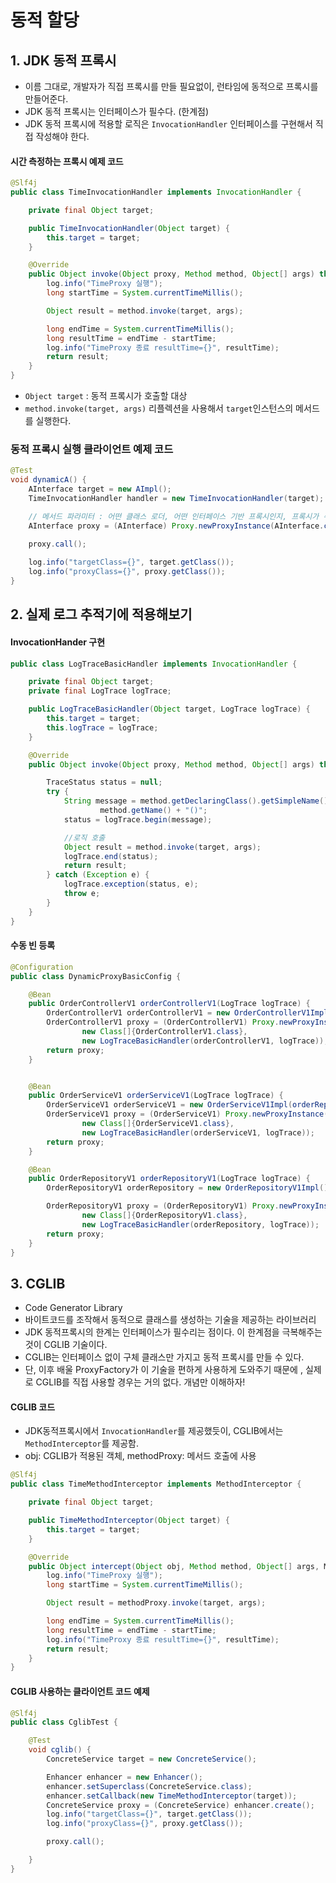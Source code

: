 # 동적 할당

## 1. JDK 동적 프록시
 * 이름 그대로, 개발자가 직접 프록시를 만들 필요없이, 런타임에 동적으로 프록시를 만들어준다.
 * JDK 동적 프록시는 인터페이스가 필수다. (한계점)
 * JDK 동적 프록시에 적용할 로직은 `InvocationHandler` 인터페이스를 구현해서 직접 작성해야 한다.

#### 시간 측정하는 프록시 예제 코드
```java
@Slf4j
public class TimeInvocationHandler implements InvocationHandler {

    private final Object target;

    public TimeInvocationHandler(Object target) {
        this.target = target;
    }

    @Override
    public Object invoke(Object proxy, Method method, Object[] args) throws Throwable {
        log.info("TimeProxy 실행");
        long startTime = System.currentTimeMillis();

        Object result = method.invoke(target, args);

        long endTime = System.currentTimeMillis();
        long resultTime = endTime - startTime;
        log.info("TimeProxy 종료 resultTime={}", resultTime);
        return result;
    }
}

```
 * `Object target` : 동적 프록시가 호출할 대상
 * `method.invoke(target, args)` 리플렉션을 사용해서 `target`인스턴스의 메서드를 실행한다. 


### 동적 프록시 실행 클라이언트 예제 코드
```java
@Test
void dynamicA() {
    AInterface target = new AImpl(); 
    TimeInvocationHandler handler = new TimeInvocationHandler(target);

    // 메서드 파라미터 : 어떤 클래스 로더, 어떤 인터페이스 기반 프록시인지, 프록시가 수행할 로직
    AInterface proxy = (AInterface) Proxy.newProxyInstance(AInterface.class.getClassLoader(), new Class[]{AInterface.class}, handler);

    proxy.call();
    
    log.info("targetClass={}", target.getClass());
    log.info("proxyClass={}", proxy.getClass());
}
```


## 2. 실제 로그 추적기에 적용해보기

#### InvocationHander 구현
```java
public class LogTraceBasicHandler implements InvocationHandler {

    private final Object target;
    private final LogTrace logTrace;

    public LogTraceBasicHandler(Object target, LogTrace logTrace) {
        this.target = target;
        this.logTrace = logTrace;
    }

    @Override
    public Object invoke(Object proxy, Method method, Object[] args) throws Throwable {

        TraceStatus status = null;
        try {
            String message = method.getDeclaringClass().getSimpleName() + "." +
                    method.getName() + "()";
            status = logTrace.begin(message);

            //로직 호출
            Object result = method.invoke(target, args);
            logTrace.end(status);
            return result;
        } catch (Exception e) {
            logTrace.exception(status, e);
            throw e;
        }
    }
}
```

#### 수동 빈 등록
```java
@Configuration
public class DynamicProxyBasicConfig {

    @Bean
    public OrderControllerV1 orderControllerV1(LogTrace logTrace) {
        OrderControllerV1 orderControllerV1 = new OrderControllerV1Impl(orderServiceV1(logTrace));
        OrderControllerV1 proxy = (OrderControllerV1) Proxy.newProxyInstance(OrderControllerV1.class.getClassLoader(),
                new Class[]{OrderControllerV1.class},
                new LogTraceBasicHandler(orderControllerV1, logTrace));
        return proxy;
    }


    @Bean
    public OrderServiceV1 orderServiceV1(LogTrace logTrace) {
        OrderServiceV1 orderServiceV1 = new OrderServiceV1Impl(orderRepositoryV1(logTrace));
        OrderServiceV1 proxy = (OrderServiceV1) Proxy.newProxyInstance(OrderServiceV1.class.getClassLoader(),
                new Class[]{OrderServiceV1.class},
                new LogTraceBasicHandler(orderServiceV1, logTrace));
        return proxy;
    }

    @Bean
    public OrderRepositoryV1 orderRepositoryV1(LogTrace logTrace) {
        OrderRepositoryV1 orderRepository = new OrderRepositoryV1Impl();

        OrderRepositoryV1 proxy = (OrderRepositoryV1) Proxy.newProxyInstance(OrderRepositoryV1.class.getClassLoader(),
                new Class[]{OrderRepositoryV1.class},
                new LogTraceBasicHandler(orderRepository, logTrace));
        return proxy;
    }
}

```


## 3. CGLIB
 * Code Generator Library
 * 바이트코드를 조작해서 동적으로 클래스를 생성하는 기술을 제공하는 라이브러리
 * JDK 동적프록시의 한계는 인터페이스가 필수리는 점이다. 이 한계점을 극복해주는 것이 CGLIB 기술이다.
 * CGLIB는 인터페이스 없이 구체 클래스만 가지고 동적 프록시를 만들 수 있다.
 * 단, 이후 배울 ProxyFactory가 이 기술을 편하게 사용하게 도와주기 때문에 , 실제로 CGLIB를 직접 사용할 경우는 거의 없다. 개념만 이해하자!

#### CGLIB 코드
 * JDK동적프록시에서 `InvocationHandler`를 제공했듯이, CGLIB에서는 `MethodInterceptor`를 제공함.
 * obj: CGLIB가 적용된 객체, methodProxy: 메서드 호출에 사용
```java
@Slf4j
public class TimeMethodInterceptor implements MethodInterceptor {

    private final Object target;

    public TimeMethodInterceptor(Object target) {
        this.target = target;
    }

    @Override
    public Object intercept(Object obj, Method method, Object[] args, MethodProxy methodProxy) throws Throwable {
        log.info("TimeProxy 실행");
        long startTime = System.currentTimeMillis();

        Object result = methodProxy.invoke(target, args);

        long endTime = System.currentTimeMillis();
        long resultTime = endTime - startTime;
        log.info("TimeProxy 종료 resultTime={}", resultTime);
        return result;
    }
}

```

#### CGLIB 사용하는 클라이언트 코드 예제
```java
@Slf4j
public class CglibTest {

    @Test
    void cglib() {
        ConcreteService target = new ConcreteService();

        Enhancer enhancer = new Enhancer();
        enhancer.setSuperclass(ConcreteService.class);
        enhancer.setCallback(new TimeMethodInterceptor(target));
        ConcreteService proxy = (ConcreteService) enhancer.create();
        log.info("targetClass={}", target.getClass());
        log.info("proxyClass={}", proxy.getClass());

        proxy.call();

    }
}

```
